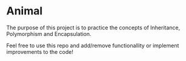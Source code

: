 # Animal
The purpose of this project is to practice the concepts of Inheritance, Polymorphism and Encapsulation.

Feel free to use this repo and add/remove functionallity or implement improvements to the code!

